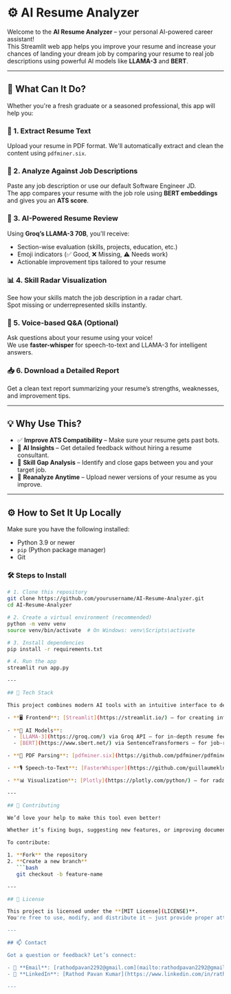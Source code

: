 # ⚙️ AI Resume Analyzer

Welcome to the **AI Resume Analyzer** – your personal AI-powered career assistant!  
This Streamlit web app helps you improve your resume and increase your chances of landing your dream job by comparing your resume to real job descriptions using powerful AI models like **LLAMA-3** and **BERT**.

---

## 🚀 What Can It Do?

Whether you're a fresh graduate or a seasoned professional, this app will help you:

### 📄 1. Extract Resume Text
Upload your resume in PDF format. We'll automatically extract and clean the content using `pdfminer.six`.

### 🧾 2. Analyze Against Job Descriptions
Paste any job description or use our default Software Engineer JD.  
The app compares your resume with the job role using **BERT embeddings** and gives you an **ATS score**.

### 🧠 3. AI-Powered Resume Review
Using **Groq’s LLAMA-3 70B**, you'll receive:
- Section-wise evaluation (skills, projects, education, etc.)
- Emoji indicators (✅ Good, ❌ Missing, ⚠️ Needs work)
- Actionable improvement tips tailored to your resume

### 📊 4. Skill Radar Visualization
See how your skills match the job description in a radar chart.  
Spot missing or underrepresented skills instantly.

### 🎤 5. Voice-based Q&A (Optional)
Ask questions about your resume using your voice!  
We use **faster-whisper** for speech-to-text and LLAMA-3 for intelligent answers.

### 📥 6. Download a Detailed Report
Get a clean text report summarizing your resume’s strengths, weaknesses, and improvement tips.

---

## 💡 Why Use This?

- ✅ **Improve ATS Compatibility** – Make sure your resume gets past bots.
- 🤖 **AI Insights** – Get detailed feedback without hiring a resume consultant.
- 🎯 **Skill Gap Analysis** – Identify and close gaps between you and your target job.
- 🔄 **Reanalyze Anytime** – Upload newer versions of your resume as you improve.

---

## ⚙️ How to Set It Up Locally

Make sure you have the following installed:
- Python 3.9 or newer
- `pip` (Python package manager)
- Git

### 🛠️ Steps to Install

```bash
# 1. Clone this repository
git clone https://github.com/yourusername/AI-Resume-Analyzer.git
cd AI-Resume-Analyzer

# 2. Create a virtual environment (recommended)
python -m venv venv
source venv/bin/activate  # On Windows: venv\Scripts\activate

# 3. Install dependencies
pip install -r requirements.txt

# 4. Run the app
streamlit run app.py

---

## 📌 Tech Stack

This project combines modern AI tools with an intuitive interface to deliver powerful resume insights:

- **🖥️ Frontend**: [Streamlit](https://streamlit.io/) – for creating interactive web apps in Python.
  
- **🧠 AI Models**:
  - [LLAMA-3](https://groq.com/) via Groq API – for in-depth resume feedback.
  - [BERT](https://www.sbert.net/) via SentenceTransformers – for job-resume similarity scoring.

- **📄 PDF Parsing**: [pdfminer.six](https://github.com/pdfminer/pdfminer.six) – to extract clean text from resume PDFs.

- **🎙️ Speech-to-Text**: [FasterWhisper](https://github.com/guillaumekln/faster-whisper) – to transcribe voice input.

- **📊 Visualization**: [Plotly](https://plotly.com/python/) – for radar charts and interactive graphs.

---

## 🤝 Contributing

We’d love your help to make this tool even better!

Whether it’s fixing bugs, suggesting new features, or improving documentation — contributions of all kinds are welcome.

To contribute:

1. **Fork** the repository  
2. **Create a new branch**  
   ```bash
   git checkout -b feature-name

---

## 📜 License

This project is licensed under the **[MIT License](LICENSE)**.  
You're free to use, modify, and distribute it — just provide proper attribution.

---

## 📫 Contact

Got a question or feedback? Let’s connect:

- 📧 **Email**: [rathodpavan2292@gmail.com](mailto:rathodpavan2292@gmail.com)  
- 🔗 **LinkedIn**: [Rathod Pavan Kumar](https://www.linkedin.com/in/rathod-pavan-kumar/)

---

